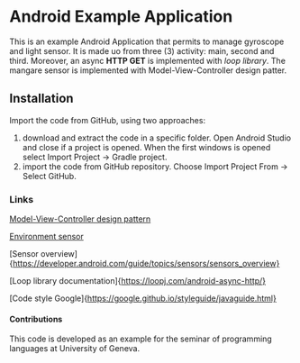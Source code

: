 # Android Example Application
This is an example Android Application that permits to manage gyroscope and light sensor.
It is made uo from three (3) activity: main, second and third.
Moreover, an async **HTTP GET** is implemented with _loop library_.
The mangare sensor is implemented with Model-View-Controller design patter.

## Installation
Import the code from GitHub, using two approaches:
1. download and extract the code in a specific folder. Open Android Studio and close if a project is opened. When the first windows is opened select Import Project -> Gradle project.
2. import the code from GitHub repository. Choose Import Project From -> Select GitHub.

### Links

[Model-View-Controller design pattern](https://www.tutorialspoint.com/design_pattern/mvc_pattern.htm)

[Environment sensor](https://developer.android.com/guide/topics/sensors/sensors_environment)

[Sensor overview]{https://developer.android.com/guide/topics/sensors/sensors_overview}

[Loop library documentation]{https://loopj.com/android-async-http/}

[Code style Google]{https://google.github.io/styleguide/javaguide.html}

#### Contributions
This code is developed as an example for the seminar of programming languages at University of Geneva.
